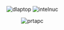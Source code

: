 <p align="center">
  <img src="https://github.com/deltathetawastaken/dotfiles/actions/workflows/dlaptop.yml/badge.svg" alt="dlaptop">
  <img src="https://github.com/deltathetawastaken/dotfiles/actions/workflows/intelnuc.yml/badge.svg" alt="intelnuc">
</p>
<p align="center">
  <img src="https://github.com/deltathetawastaken/dotfiles/actions/workflows/prtapc.yml/badge.svg" alt="prtapc">
</p>